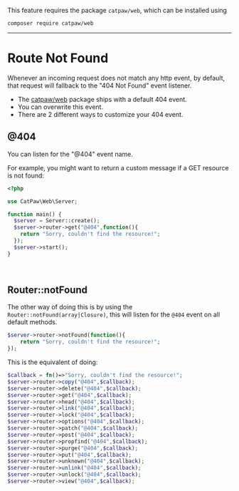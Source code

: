 This feature requires the package `catpaw/web`, which can be installed using<br/>
```
composer require catpaw/web
```
<hr/>

# Route Not Found

Whenever an incoming request does not match any http event, by default, that request will fallback to the "404 Not
Found" event listener.

- The [catpaw/web](https://github.com/tncrazvan/catpaw-web) package ships with a default 404 event.
- You can overwrite this event.<br />
- There are 2 different ways to customize your 404 event.

## @404

You can listen for the "@404" event name.<br />

For example, you might want to return a custom message if a GET resource is not found:

```php
<?php

use CatPaw\Web\Server;

function main() {
  $server = Server::create();
  $server->router->get("@404",function(){
    return "Sorry, couldn't find the resource!";
  });
  $server->start();
}
```

<br />

## Router::notFound

The other way of doing this is by using the ```Router::notFound(array|Closure)```, this will listen for the ```@404```
event on all default methods.

```php
$server->router->notFound(function(){
    return "Sorry, couldn't find the resource!";
});
```

This is the equivalent of doing:

```php
$callback = fn()=>"Sorry, couldn't find the resource!";
$server->router->copy("@404",$callback);
$server->router->delete("@404",$callback);
$server->router->get("@404",$callback);
$server->router->head("@404",$callback);
$server->router->link("@404",$callback);
$server->router->lock("@404",$callback);
$server->router->options("@404",$callback);
$server->router->patch("@404",$callback);
$server->router->post("@404",$callback);
$server->router->propfind("@404",$callback);
$server->router->purge("@404",$callback);
$server->router->put("@404",$callback);
$server->router->unknown("@404",$callback);
$server->router->unlink("@404",$callback);
$server->router->unlock("@404",$callback);
$server->router->view("@404",$callback);
```

